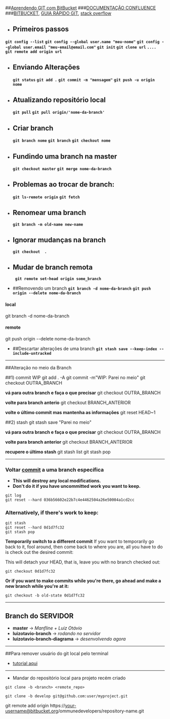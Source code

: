 ##[Aprendendo GIT com BitBucket](https://www.atlassian.com/br/git/tutorials/learn-git-with-bitbucket-cloud)
###[DOCUMENTAÇÃO CONFLUENCE](https://dmaind.atlassian.net/wiki/spaces/NT/overview)
###[BITBUCKET](https://BItbucket.org), [GUIA RÁPIDO GIT](https://rogerdudler.github.io/git-guide/index.pt_BR.html), [stack overflow](https://stackoverflow.com/questions/4114095/how-do-i-revert-a-git-repository-to-a-previous-commit)

* ## Primeiros passos
**`git config --list`**
    **`git config --global user.name "meu-nome"`**
    **`git config --global user.email "meu-email@email.com"`**
    **`git init`**
    **`git clone url`**
    **`.... git remote add origin url`**

* ## Enviando Alterações
    **`git status`**
    **`git add .`**
    **`git commit -m "mensagem"`**
    **`git push -u origin nome`**

* ## Atualizando repositório local
    **`git pull`**
    **`git pull origin/'nome-da-branch'`**

* ## Criar branch
    **`git branch nome`**
    **`git branch`**
    **`git checkout nome`**

* ## Fundindo uma branch na master
    **`git checkout master`**
    **`git merge nome-da-branch`**

* ## Problemas ao trocar de branch:
    **`git ls-remote origin`**
    **`git fetch`**

* ## Renomear uma branch
    **`git branch -m old-name new-name`**

* ## Ignorar mudanças na branch
    **`git checkout  .`**

* ## Mudar de branch remota
  **` git remote set-head origin some_branch`**

* ##Removendo um branch
**` git branch -d nome-da-branch `**
**`git push origin --delete nome-da-branch`**

#### local
git branch -d nome-da-branch

#### remote
git push origin --delete nome-da-branch

* ##Descartar alterações de uma branch
**` git stash save --keep-index --include-untracked `**

---

##Alteração no meio da Branch

##1) commit WIP
git add . -A
git commit -m"WIP: Parei no meio"
git checkout OUTRA_BRANCH

**vá para outra branch e faça o que precisar**
git checkout OUTRA_BRANCH

**volte para branch anterio**
git checkout BRANCH_ANTERIOR

**volte o último commit mas mantenha as informações**
git reset HEAD~1


##2) stash
git stash save "Parei no meio"

**vá para outra branch e faça o que precisar**
git checkout OUTRA_BRANCH

**volte para branch anterior**
git checkout BRANCH_ANTERIOR

**recupere o último stash**
git stash list
git stash pop

---
### Voltar [commit](https://pt.stackoverflow.com/questions/19393/como-voltar-o-projeto-a-um-commit-espec%C3%ADfico) a uma branch específica

- **This will destroy any local modifications.**
- **Don't do it if you have uncommitted work you want to keep.**

```
git log
git reset --hard 036b56602e22b7c4e4462504a26e50004a1cd2cc
```

### Alternatively, if there's work to keep:
```
git stash
git reset --hard 0d1d7fc32
git stash pop
```

**Temporarily switch to a different commit**
If you want to temporarily go back to it, fool around, then come back to where you are, all you have to do is check out the desired commit:

This will detach your HEAD, that is, leave you with no branch checked out:
```
git checkout 0d1d7fc32
```
**Or if you want to make commits while you're there, go ahead and make a new branch while you're at it:**
```
git checkout -b old-state 0d1d7fc32
```

---
## Branch do SERVIDOR
- **master** -> *Manfline + Luiz Otávio*
- **luizotavio-branch** -> *rodando no servidor*
- **luizotavio-branch-diagrama** -> *desenvolvendo agora*

---

##Para remover usuário do git local pelo terminal 
 - [tutorial aqui](https://sobrelinux.info/questions/283763/how-to-switch-git-user-at-terminal)

----
- Mandar do repositório local para projeto recém criado


```
git clone -b <branch> <remote_repo>

git clone -b develop git@github.com:user/myproject.git

```
git remote add origin https://your-username@bitbucket.org/ommunedevelopers/repository-name.git


